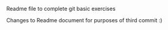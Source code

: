 
Readme file to complete git basic exercises

Changes to Readme document for purposes of third commit :)



